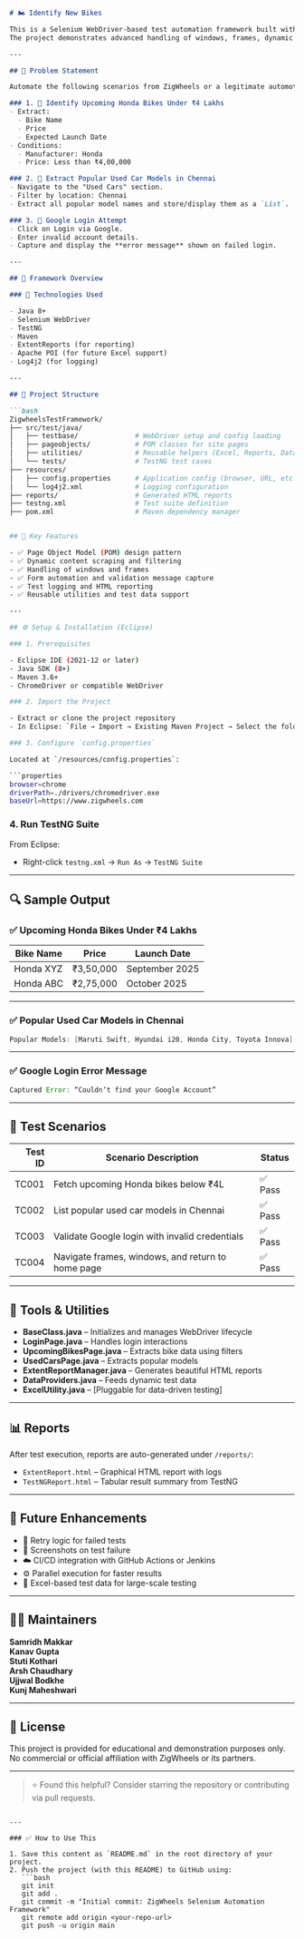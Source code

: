 ```markdown
# 🏍️ Identify New Bikes

This is a Selenium WebDriver-based test automation framework built with Java, TestNG, and Maven, designed to extract and validate automotive information from https://www.zigwheels.com
The project demonstrates advanced handling of windows, frames, dynamic content, and error capturing—applicable in real-world automation testing scenarios.

---

## 📌 Problem Statement

Automate the following scenarios from ZigWheels or a legitimate automotive website:

### 1. 🛵 Identify Upcoming Honda Bikes Under ₹4 Lakhs
- Extract:
  - Bike Name
  - Price
  - Expected Launch Date
- Conditions:
  - Manufacturer: Honda
  - Price: Less than ₹4,00,000

### 2. 🚗 Extract Popular Used Car Models in Chennai
- Navigate to the "Used Cars" section.
- Filter by location: Chennai
- Extract all popular model names and store/display them as a `List`.

### 3. 🔐 Google Login Attempt
- Click on Login via Google.
- Enter invalid account details.
- Capture and display the **error message** shown on failed login.

---

## 🧱 Framework Overview

### 🔧 Technologies Used

- Java 8+
- Selenium WebDriver
- TestNG
- Maven
- ExtentReports (for reporting)
- Apache POI (for future Excel support)
- Log4j2 (for logging)

---

## 📂 Project Structure

```bash
ZigwheelsTestFramework/
├── src/test/java/
│   ├── testbase/              # WebDriver setup and config loading
│   ├── pageobjects/           # POM classes for site pages
│   ├── utilities/             # Reusable helpers (Excel, Reports, Data)
│   └── tests/                 # TestNG test cases
├── resources/
│   ├── config.properties      # Application config (browser, URL, etc.)
│   └── log4j2.xml             # Logging configuration
├── reports/                   # Generated HTML reports
├── testng.xml                 # Test suite definition
├── pom.xml                    # Maven dependency manager


## 🧪 Key Features

- ✅ Page Object Model (POM) design pattern
- ✅ Dynamic content scraping and filtering
- ✅ Handling of windows and frames
- ✅ Form automation and validation message capture
- ✅ Test logging and HTML reporting
- ✅ Reusable utilities and test data support

---

## ⚙️ Setup & Installation (Eclipse)

### 1. Prerequisites

- Eclipse IDE (2021-12 or later)
- Java SDK (8+)
- Maven 3.6+
- ChromeDriver or compatible WebDriver

### 2. Import the Project

- Extract or clone the project repository
- In Eclipse: `File → Import → Existing Maven Project → Select the folder`

### 3. Configure `config.properties`

Located at `/resources/config.properties`:

```properties
browser=chrome
driverPath=./drivers/chromedriver.exe
baseUrl=https://www.zigwheels.com
````

### 4. Run TestNG Suite

From Eclipse:

* Right-click `testng.xml` → `Run As` → `TestNG Suite`

---

## 🔍 Sample Output

### ✅ Upcoming Honda Bikes Under ₹4 Lakhs

| Bike Name | Price     | Launch Date    |
| --------- | --------- | -------------- |
| Honda XYZ | ₹3,50,000 | September 2025 |
| Honda ABC | ₹2,75,000 | October 2025   |

---

### ✅ Popular Used Car Models in Chennai

```java
Popular Models: [Maruti Swift, Hyundai i20, Honda City, Toyota Innova]
```

---

### ✅ Google Login Error Message

```java
Captured Error: “Couldn’t find your Google Account”
```

---

## 🧩 Test Scenarios

| Test ID | Scenario Description                              | Status |
| ------: | ------------------------------------------------- | ------ |
|   TC001 | Fetch upcoming Honda bikes below ₹4L              | ✅ Pass |
|   TC002 | List popular used car models in Chennai           | ✅ Pass |
|   TC003 | Validate Google login with invalid credentials    | ✅ Pass |
|   TC004 | Navigate frames, windows, and return to home page | ✅ Pass |

---

## 🧰 Tools & Utilities

* **BaseClass.java** – Initializes and manages WebDriver lifecycle
* **LoginPage.java** – Handles login interactions
* **UpcomingBikesPage.java** – Extracts bike data using filters
* **UsedCarsPage.java** – Extracts popular models
* **ExtentReportManager.java** – Generates beautiful HTML reports
* **DataProviders.java** – Feeds dynamic test data
* **ExcelUtility.java** – \[Pluggable for data-driven testing]

---

## 📊 Reports

After test execution, reports are auto-generated under `/reports/`:

* `ExtentReport.html` – Graphical HTML report with logs
* `TestNGReport.html` – Tabular result summary from TestNG

---

## 🔮 Future Enhancements

* 🔄 Retry logic for failed tests
* 📸 Screenshots on test failure
* ☁️ CI/CD integration with GitHub Actions or Jenkins
* ⚙️ Parallel execution for faster results
* 📑 Excel-based test data for large-scale testing

---

## 👨‍💻 Maintainers

**Samridh Makkar**  
**Kanav Gupta**  
**Stuti Kothari**  
**Arsh Chaudhary**  
**Ujjwal Bodkhe**  
**Kunj Maheshwari**

---


## 📝 License

This project is provided for educational and demonstration purposes only. No commercial or official affiliation with ZigWheels or its partners.

---

> ⭐ Found this helpful? Consider starring the repository or contributing via pull requests.

````

---

### ✅ How to Use This

1. Save this content as `README.md` in the root directory of your project.
2. Push the project (with this README) to GitHub using:
   ```bash
   git init
   git add .
   git commit -m "Initial commit: ZigWheels Selenium Automation Framework"
   git remote add origin <your-repo-url>
   git push -u origin main
````
